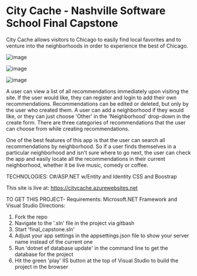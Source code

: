 # City Cache - Nashville Software School Final Capstone

City Cache allows visitors to Chicago to easily find local favorites and to venture into the neighborhoods in order to 
experience the best of Chicago. 

![image](https://user-images.githubusercontent.com/39492964/48176788-58c5bc80-e2d7-11e8-993a-9fa7522d35c8.png)

![image](https://user-images.githubusercontent.com/39492964/48176794-63805180-e2d7-11e8-9124-0341000fde39.png)

![image](https://user-images.githubusercontent.com/39492964/48176803-6bd88c80-e2d7-11e8-8127-9f28bba15c6c.png)

A user can view a list of all recommendations immediately upon visiting the site. If the user would like, they can register and 
login to add their own recommendations. Recommendations can be edited or deleted, but only by the user who created them. A user 
can add a neighborhood if they would like, or they can just choose 'Other' in the 'Neighborhood' drop-down in the create form. 
There are three categories of recommendations that the user can choose from while creating recommendations.

One of the best features of this app is that the user can search all recommendations by neighborhood. So if a user finds themselves
in a particular neighborhood and isn't sure where to go next, the user can check the app and easily locate all the recommendations
in their current neighborhood, whether it be live music, comedy or coffee.

TECHNOLOGIES:
C#/ASP.NET w/Entity and Identity
CSS and Boostrap

This site is live at: https://citycache.azurewebsites.net

TO GET THIS PROJECT-
Requirements: Microsoft.NET Framework and Visual Studio
Directions:
1) Fork the repo
2) Navigate to the '.sln' file in the project via gitbash
3) Start 'final_capstone.sln'
4) Adjust your app settings in the appsettings.json file to show your server name instead of the current one
5) Run 'dotnet ef database update' in the command line to get the database for the project
6) Hit the green 'play' IIS button at the top of Visual Studio to build the project in the browser
